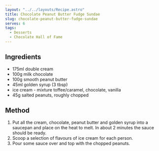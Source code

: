 ```yaml
---
layout: "../../layouts/Recipe.astro"
title: Chocolate Peanut Butter Fudge Sundae
slug: chocolate-peanut-butter-fudge-sundae
serves: 6
tags:
  - Desserts
  - Chocolate Hall of Fame
---
```


## Ingredients

- 175ml double cream
- 100g milk chocolate
- 100g smooth peanut butter
- 45ml golden syrup (3 tbsp)
- ice cream - mixture toffee/caramel, chocolate, vanilla
- 45g salted peanuts, roughly chopped

## Method

1. Put all the cream, chocolate, peanut butter and golden syrup into a saucepan and place on the heat to melt. In about 2 minutes the sauce should be ready.
1. Scoop a selection of flavours of ice cream for each person.
1. Pour some sauce over and top with the chopped peanuts.
